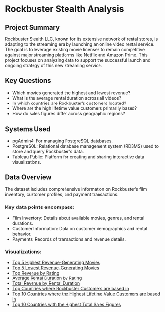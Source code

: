 # Rockbuster Stealth Analysis

## Project Summary
Rockbuster Stealth LLC, known for its extensive network of rental stores, is adapting to the streaming era by launching an online video rental service. The goal is to leverage existing movie licenses to remain competitive against major streaming platforms like Netflix and Amazon Prime. This project focuses on analyzing data to support the successful launch and ongoing strategy of this new streaming service.


## Key Questions
- Which movies generated the highest and lowest revenue?
- What is the average rental duration across all videos?
- In which countries are Rockbuster’s customers located?
- Where are the high lifetime value customers primarily based?
- How do sales figures differ across geographic regions?

## Systems Used
- pgAdmin4: For managing PostgreSQL databases.
- PostgreSQL: Relational database management system (RDBMS) used to store and query Rockbuster's data.
- Tableau Public: Platform for creating and sharing interactive data visualizations.

## Data Overview
The dataset includes comprehensive information on Rockbuster’s film inventory, customer profiles, and payment transactions.

### Key data points encompass:
- Film Inventory: Details about available movies, genres, and rental durations.
- Customer Information: Data on customer demographics and rental behavior.
- Payments: Records of transactions and revenue details.

### Visualizations:
- [Top 5 Highest Revenue-Generating Movies](https://public.tableau.com/app/profile/shaival.mehta3434/viz/Achievement3-Task101a_top5revenuegeneratingmovies/top5revenuegeneratingmovies)
- [Top 5 Lowest Revenue-Generating Movies](https://public.tableau.com/app/profile/shaival.mehta3434/viz/Achievement3-Task31b_least5revenuegeneratingmovies/Low5revenuegeneratingmovies)
- [Top Revenue by Rating](https://public.tableau.com/app/profile/shaival.mehta3434/viz/Achievement3-Task101c_revenuegeneratedbyrating/revenuegeneratedbyrating)
- [Average Rental Duration by Rating](https://public.tableau.com/app/profile/shaival.mehta3434/viz/Achievement3-Task102aaveragerentaldurationbyrating/Averagerentaldurationbyrating)
- [Total Revenue by Rental Duration](https://public.tableau.com/app/profile/shaival.mehta3434/viz/Achievement3-Task102b_revenuegeneratedbyrentalduration/revenuegeneratedbyrentalduration)
- [Top Countries where Rockbuster Customers are based in](https://public.tableau.com/app/profile/shaival.mehta3434/viz/Achievement10-Task103_topcountriescustomers/topcountriescustomers)
- [Top 10 Countries where the Highest Lifetime Value Customers are based in](https://public.tableau.com/app/profile/shaival.mehta3434/viz/Achievement3-Task104_countrieslifetimecustomers/countrieslifetimecustomers)
- [Top 10 Countries with the Highest Total Sales Figures](https://public.tableau.com/app/profile/shaival.mehta3434/viz/Achievement3-Task105_countrieshighestsalesfigure/countrieshighestsales)
